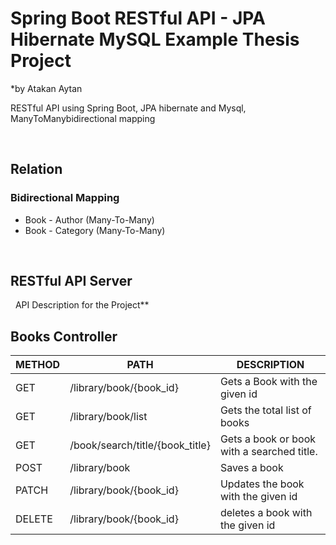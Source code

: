 
# Spring Boot RESTful API - JPA Hibernate MySQL Example Thesis Project #
*by Atakan Aytan

RESTful API using Spring Boot, JPA hibernate and Mysql, ManyToManybidirectional mapping

&nbsp;


## Relation ## 

### Bidirectional Mapping ### 

* Book - Author (Many-To-Many)
* Book - Category (Many-To-Many)

&nbsp;

## RESTful API Server ##

&nbsp;
API Description for the Project**
## Books Controller ##

METHOD | PATH | DESCRIPTION 
------------|-----|------------
GET | /library/book/{book_id} | Gets a Book with the given id
GET | /library/book/list | Gets the total list of books
GET | /book/search/title/{book_title} | Gets a book or book with a searched title.
POST | /library/book | Saves a book
PATCH | /library/book/{book_id} | Updates the book with the given id
DELETE | /library/book/{book_id} | deletes a book with the given id
 
